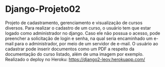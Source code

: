 # Django-Projeto02
Projeto de cadastramento, gerenciamento e visualização de cursos diversos.
Para realizar o cadastro de um curso, o usuário tem que estar logado como administrador no django. Caso ele não possua o acesso, pode preencher a solicitação de login e senha, na qual seria encaminhado um e-mail para o administrador, por meio de um servidor de e-mail.
O usuário ao cadastrar pode inserir documentos como um PDF a respeito da documentação do curso listado, além de uma imagem por exemplo.
Realizado o deploy no Heroku: https://django2-leov.herokuapp.com/
